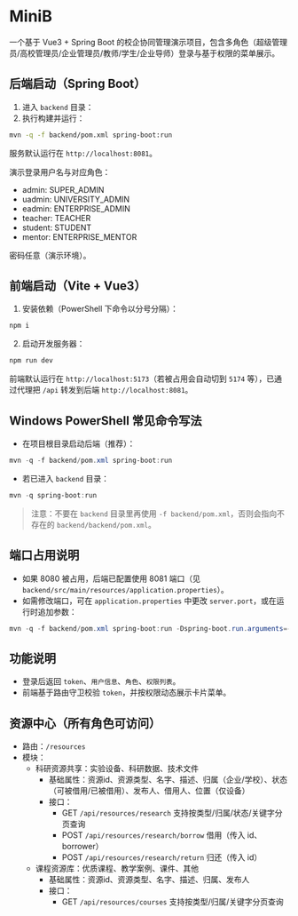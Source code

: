 # MiniB

一个基于 Vue3 + Spring Boot 的校企协同管理演示项目，包含多角色（超级管理员/高校管理员/企业管理员/教师/学生/企业导师）登录与基于权限的菜单展示。

## 后端启动（Spring Boot）

1. 进入 `backend` 目录：
2. 执行构建并运行：

```bash
mvn -q -f backend/pom.xml spring-boot:run
```

服务默认运行在 `http://localhost:8081`。

演示登录用户名与对应角色：

- admin: SUPER_ADMIN
- uadmin: UNIVERSITY_ADMIN
- eadmin: ENTERPRISE_ADMIN
- teacher: TEACHER
- student: STUDENT
- mentor: ENTERPRISE_MENTOR

密码任意（演示环境）。

## 前端启动（Vite + Vue3）

1. 安装依赖（PowerShell 下命令以分号分隔）：

```bash
npm i
```

2. 启动开发服务器：

```bash
npm run dev
```

前端默认运行在 `http://localhost:5173`（若被占用会自动切到 `5174` 等），已通过代理把 `/api` 转发到后端 `http://localhost:8081`。

## Windows PowerShell 常见命令写法

- 在项目根目录启动后端（推荐）：

```powershell
mvn -q -f backend/pom.xml spring-boot:run
```

- 若已进入 `backend` 目录：

```powershell
mvn -q spring-boot:run
```

> 注意：不要在 `backend` 目录里再使用 `-f backend/pom.xml`，否则会指向不存在的 `backend/backend/pom.xml`。

## 端口占用说明

- 如果 8080 被占用，后端已配置使用 8081 端口（见 `backend/src/main/resources/application.properties`）。
- 如需修改端口，可在 `application.properties` 中更改 `server.port`，或在运行时追加参数：

```powershell
mvn -q -f backend/pom.xml spring-boot:run -Dspring-boot.run.arguments=--server.port=9090
```

## 功能说明

- 登录后返回 `token`、`用户信息`、`角色`、`权限列表`。
- 前端基于路由守卫校验 `token`，并按权限动态展示卡片菜单。

## 资源中心（所有角色可访问）

- 路由：`/resources`
- 模块：
  - 科研资源共享：实验设备、科研数据、技术文件
    - 基础属性：资源id、资源类型、名字、描述、归属（企业/学校）、状态（可被借用/已被借用）、发布人、借用人、位置（仅设备）
    - 接口：
      - GET `/api/resources/research` 支持按类型/归属/状态/关键字分页查询
      - POST `/api/resources/research/borrow` 借用（传入 id、borrower）
      - POST `/api/resources/research/return` 归还（传入 id）
  - 课程资源库：优质课程、教学案例、课件、其他
    - 基础属性：资源id、资源类型、名字、描述、归属、发布人
    - 接口：
      - GET `/api/resources/courses` 支持按类型/归属/关键字分页查询


